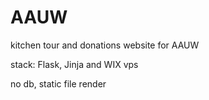 # AAUW
kitchen tour and donations website for AAUW

stack:
Flask, Jinja and WIX vps


no db, static file render

